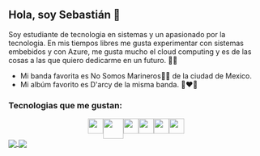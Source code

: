 ## Hola, soy Sebastián 👋
  
Soy estudiante de tecnologia en sistemas y un apasionado por la tecnologia.
En mis tiempos libres me gusta experimentar con sistemas embebidos y con Azure, me gusta mucho el cloud computing y es de las cosas a las que quiero dedicarme en un futuro. 🚀🌠

- Mi banda favorita es No Somos Marineros🚫🚢 de la ciudad de Mexico.
- Mi albúm favorito es D'arcy de la misma banda. 📼❤️💽

### Tecnologias que me gustan: 
<div style="display: flex; flex-direction: row; justify-content: center;">
  <img src="https://cdn.svgporn.com/logos/javascript.svg" width="30px" height="30px"/>
  <div style="display: flex; justify-content: center;">
    <img src="https://cdn.svgporn.com/logos/go.svg" width="40px" height="40px"/>
  </div>
  <img src="https://cdn.svgporn.com/logos/arduino.svg" width="30px" height="30px"/>
  <img src="https://cdn.svgporn.com/logos/raspberry-pi.svg" width="30px" height="30px"/>
  <img src="https://cdn.svgporn.com/logos/google-cloud.svg" width="30px" height="30px"/>
  <img src="https://cdn.svgporn.com/logos/azure-icon.svg" width="30px" height="30px"/>
  
</div>

<a href="https://github.com/anuraghazra/github-readme-stats">
  <img align="center" src="https://github-readme-stats.vercel.app/api?username=Sebas1012&show_icons=true" />
</a>
<a href="https://github.com/anuraghazra/github-readme-stats">
  <img align="center" src="https://github-readme-stats.vercel.app/api/top-langs/?username=Sebas1012&layout=compact" />
</a>

